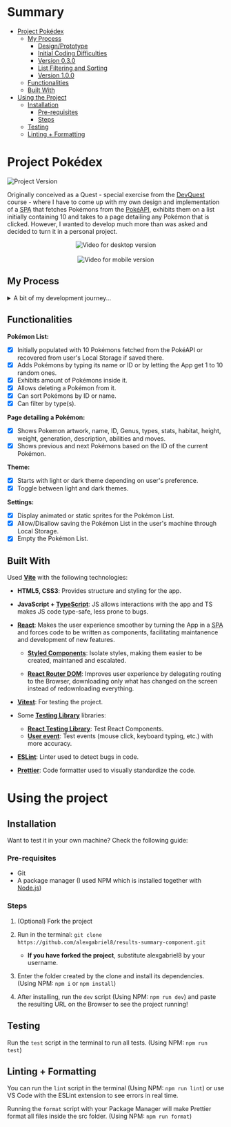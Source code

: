 # Summary

- [Project Pokédex](#project-pokédex)
   - [My Process](#my-process)
      - [Design/Prototype](#designprototype)
      - [Initial Coding Difficulties](#initial-coding-difficulties)
      - [Version 0.3.0](#version-030)
      - [List Filtering and Sorting](#list-filtering-and-sorting)
      - [Version 1.0.0](#version-100)
   - [Functionalities](#functionalities)
   - [Built With](#built-with)
- [Using the Project](#using-the-project)
   - [Installation](#installation)
      - [Pre-requisites](#pre-requisites)
      - [Steps](#steps)
   - [Testing](#testing)
   - [Linting + Formatting](#linting--formatting)

# Project Pokédex

![Project Version](https://img.shields.io/badge/dynamic/json?url=https%3A%2F%2Fraw.githubusercontent.com%2Falexgabriel8%2Fproject-pokedex%2Fmain%2Fpackage.json&query=%24.version&label=Version)

Originally conceived as a Quest - special exercise from the [DevQuest](https://br.linkedin.com/school/devquest-dev-em-dobro/) course - where I have to come up with my own design and implementation of a <abbr title="Single Page Application">SPA</abbr> that fetches Pokémons from the [PokéAPI](https://pokeapi.co/), exhibits them on a list initially containing 10 and takes to a page detailing any Pokémon that is clicked. However, I wanted to develop much more than was asked and decided to turn it in a personal project.

<div align="center">
   <img alt="Video for desktop version" src="./readme-assets/app-presentation-desktop.gif" width="700">
   <br>
   <br>
   <img alt="Video for mobile version" src="./readme-assets/app-presentation-mobile.gif">
</div>

## My Process

<details>

   <summary>A bit of my development journey...</summary>

   What was supposed to be an exercise for a course, became a personal project when I got excited to implement many extra things that weren't asked.

   ### Design/Prototype

   If you want to check the Project's [design](https://www.figma.com/file/5D3noXVHYhTpYkDuyM9ttH), change the visibility of the Settings Modal and the pages inside Outlet in order to see only the part you want:

   <div align="center">
      <img src="./readme-assets/navigate-figma-design.png" alt="Figma's design screenshot" width="500">

   </div>

   I'm not a designer, but I needed a visual representation of everything I planned to develop, which led me to create my first [Figma design](https://www.figma.com/file/5D3noXVHYhTpYkDuyM9ttH).

   I used [React Router's tutorial project](https://reactrouter.com/en/main/start/tutorial) as my initial inspiration, especially on the routing part. It's composed of two main components: the Pokémon list as the Root Route, the route that always stay on screen. And the Outlet Route, responsible for displaying the contents of every route accessed.

   For the themes, I tried choosing colors that reminded something about the Pokémon world. The light theme used the Pokédex's red and a light gray to simulate the lit screen. The dark theme colors were inspired in the Master Ball.

   I wanted to create a theme structure that would allow me to use both light and dark themes by coding few conditionals, this led me to devise an object structure for them and create two versions of the app in my Figma design, to see if the colors looked good on both themes.

   ### Initial Coding Difficulties

   Being my first personal project and one with a complexity I never dealed before, it was difficult coding it. Some of the initial difficulties were:

   - Had to google and even ask ChatGPT for help with TypeScript because I recently started learning it when I decided to use on the Project.

   - Implementing two sections with their own scroll — the Pokémon List and the Outlet — that would smoothly adjust their sizes whenever the list was toggled open/closed along with creating top and bottom bars that would follow the user's scroll on the list required a lot of experimentation.

   - How to store the Pokémons and how to manage its manipulation, from recovering from Local Storage to adding multiple Pokémons, one after the other to the list.

   ### Version 0.3.0

   After version 0.3.0, development got a bit easier. The basic structure of the project was done and the amount of time and effort it took for to get this far turned me into a better developer.

   ### List Filtering and Sorting

   The remaining functionalities to reach version 1.0.0 were the list filtering and sorting. The greatest challenge this time wasn't with logic, but on their implementation. Alterations on existing code were necessary, which required me to ponder for some hours on solutions that produced a clean code without breaking any parts of the project.

   I decided to not mutate the Pokémons List by copying to a new list the Pokémons meeting the filter criteria, then perform sorting on it. By counting the lenght of the filtered and unfiltered lists, it is obtained the amount of Pokémons on the list and the ones meeting the filter criteria.

   In order to not break the delete Pokémon functionality, the Pokémon's position on the list is placed inside its object, allowing correct deletion even when the list is both ordered and filtered.
   
   The filter and sort rules; the amount of Pokémons on the list and the ones that meet the filter criteria are stored somewhere global: inside a React Context.

   ### Version 1.0.0

   This version marks that all the planned functionalities were developed. This does not mean no more work will be done, from time to time refactors and maybe new functionalities will be made.

</details>

## Functionalities

**Pokémon List:**

- [X] Initially populated with 10 Pokémons fetched from the PokéAPI or recovered from user's Local Storage if saved there.
- [X] Adds Pokémons by typing its name or ID or by letting the App get 1 to 10 random ones.
- [X] Exhibits amount of Pokémons inside it.
- [X] Allows deleting a Pokémon from it.
- [X] Can sort Pokémons by ID or name.
- [X] Can filter by type(s).

**Page detailing a Pokémon:**

- [X] Shows Pokemon artwork, name, ID, Genus, types, stats, habitat, height, weight, generation, description, abilities and moves.
- [X] Shows previous and next Pokémons based on the ID of the current Pokémon.

**Theme:**

- [X] Starts with light or dark theme depending on user's preference.
- [X] Toggle between light and dark themes.

**Settings:**

- [X] Display animated or static sprites for the Pokémon List.
- [X] Allow/Disallow saving the Pokémon List in the user's machine through Local Storage.
- [X] Empty the Pokémon List.

## Built With

Used <strong>[Vite](https://vitejs.dev/)</strong> with the following technologies:

- <strong>HTML5, CSS3</strong>: Provides structure and styling for the app.

- <strong>JavaScript + [TypeScript](https://www.typescriptlang.org/)</strong>: JS allows interactions with the app and TS makes JS code type-safe, less prone to bugs.

- <strong>[React](https://react.dev/)</strong>: Makes the user experience smoother by turning the App in a <abbr title="Single Page Application">SPA</abbr> and forces code to be written as components, facilitating maintanence and development of new features.

   - <strong>[Styled Components](https://styled-components.com/)</strong>: Isolate styles, making them easier to be created, maintaned and escalated.

   - <strong>[React Router DOM](https://reactrouter.com/)</strong>: Improves user experience by delegating routing to the Browser, downloading only what has changed on the screen instead of redownloading everything.


- <strong>[Vitest](https://vitest.dev/)</strong>: For testing the project.

- Some <strong>[Testing Library](https://testing-library.com/)</strong> libraries:
   - <strong>[React Testing Library](https://testing-library.com/docs/react-testing-library/intro/)</strong>: Test React Components.
   - <strong>[User event](https://testing-library.com/docs/user-event/intro/)</strong>: Test events (mouse click, keyboard typing, etc.) with more accuracy.
- <strong>[ESLint](https://eslint.org/)</strong>: Linter used to detect bugs in code.

- <strong>[Prettier](https://prettier.io/)</strong>: Code formatter used to visually standardize the code.

# Using the project

## Installation

Want to test it in your own machine? Check the following guide:

### Pre-requisites

- Git
- A package manager (I used NPM which is installed together with [Node.js](https://nodejs.dev))

### Steps

1. (Optional) Fork the project

2. Run in the terminal: `git clone https://github.com/alexgabriel8/results-summary-component.git`
   - <b>If you have forked the project</b>, substitute alexgabriel8 by your username.

3. Enter the folder created by the clone and install its dependencies. (Using NPM: `npm i` or `npm install`)

4. After installing, run the `dev` script (Using NPM: `npm run dev`) and paste the resulting URL on the Browser to see the project running!

## Testing

Run the `test` script in the terminal to run all tests. (Using NPM: `npm run test`)

## Linting + Formatting

You can run the `lint` script in the terminal (Using NPM: `npm run lint`) or use VS Code with the ESLint extension to see errors in real time.

Running the `format` script with your Package Manager will make Prettier format all files inside the src folder. (Using NPM: `npm run format`)
